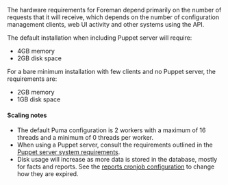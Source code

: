 
The hardware requirements for Foreman depend primarily on the number of requests that it will receive, which depends on the number of configuration management clients, web UI activity and other systems using the API.

The default installation when including Puppet server will require:

* 4GB memory
* 2GB disk space

For a bare minimum installation with few clients and no Puppet server, the requirements are:

* 2GB memory
* 1GB disk space

#### Scaling notes

* The default Puma configuration is 2 workers with a maximum of 16 threads and a minimum of 0 threads per worker.
* When using a Puppet server, consult the requirements outlined in the [Puppet server system requirements](https://puppet.com/docs/puppet/latest/server/install_from_packages.html#system-requirements).
* Disk usage will increase as more data is stored in the database, mostly for facts and reports. See the [reports cronjob configuration](manuals/{{page.version}}/index.html#3.5.4PuppetReports) to change how they are expired.
